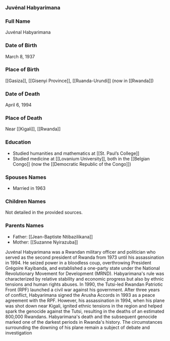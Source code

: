 ### Juvénal Habyarimana

### Full Name

Juvénal Habyarimana

### Date of Birth

March 8, 1937

### Place of Birth

[[Gasiza]], [[Gisenyi Province]], [[Ruanda-Urundi]] (now in [[Rwanda]])

### Date of Death

April 6, 1994

### Place of Death

Near [[Kigali]], [[Rwanda]]

### Education

- Studied humanities and mathematics at [[St. Paul’s College]]
- Studied medicine at [[Lovanium University]], both in the [[Belgian Congo]] (now the [[Democratic Republic of the Congo]])

### Spouses Names

- Married in 1963

### Children Names

Not detailed in the provided sources.

### Parents Names

- Father: [[Jean-Baptiste Ntibazilikana]]
- Mother: [[Suzanne Nyirazuba]]

Juvénal Habyarimana was a Rwandan military officer and politician who served as the second president of Rwanda from 1973 until his assassination in 1994. He seized power in a bloodless coup, overthrowing President Grégoire Kayibanda, and established a one-party state under the National Revolutionary Movement for Development (MRND). Habyarimana's rule was characterized by relative stability and economic progress but also by ethnic tensions and human rights abuses. In 1990, the Tutsi-led Rwandan Patriotic Front (RPF) launched a civil war against his government. After three years of conflict, Habyarimana signed the Arusha Accords in 1993 as a peace agreement with the RPF. However, his assassination in 1994, when his plane was shot down near Kigali, ignited ethnic tensions in the region and helped spark the genocide against the Tutsi, resulting in the deaths of an estimated 800,000 Rwandans. Habyarimana's death and the subsequent genocide marked one of the darkest periods in Rwanda's history. The circumstances surrounding the downing of his plane remain a subject of debate and investigation